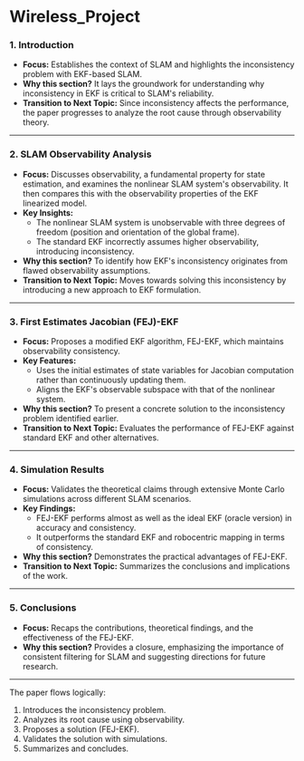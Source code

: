 # Wireless_Project
### **1. Introduction**
- **Focus:** Establishes the context of SLAM and highlights the inconsistency problem with EKF-based SLAM.
- **Why this section?** It lays the groundwork for understanding why inconsistency in EKF is critical to SLAM's reliability.
- **Transition to Next Topic:** Since inconsistency affects the performance, the paper progresses to analyze the root cause through observability theory.

---

### **2. SLAM Observability Analysis**
- **Focus:** Discusses observability, a fundamental property for state estimation, and examines the nonlinear SLAM system's observability. It then compares this with the observability properties of the EKF linearized model.
- **Key Insights:**
  - The nonlinear SLAM system is unobservable with three degrees of freedom (position and orientation of the global frame).
  - The standard EKF incorrectly assumes higher observability, introducing inconsistency.
- **Why this section?** To identify how EKF's inconsistency originates from flawed observability assumptions.
- **Transition to Next Topic:** Moves towards solving this inconsistency by introducing a new approach to EKF formulation.

---

### **3. First Estimates Jacobian (FEJ)-EKF**
- **Focus:** Proposes a modified EKF algorithm, FEJ-EKF, which maintains observability consistency.
- **Key Features:**
  - Uses the initial estimates of state variables for Jacobian computation rather than continuously updating them.
  - Aligns the EKF's observable subspace with that of the nonlinear system.
- **Why this section?** To present a concrete solution to the inconsistency problem identified earlier.
- **Transition to Next Topic:** Evaluates the performance of FEJ-EKF against standard EKF and other alternatives.

---

### **4. Simulation Results**
- **Focus:** Validates the theoretical claims through extensive Monte Carlo simulations across different SLAM scenarios.
- **Key Findings:**
  - FEJ-EKF performs almost as well as the ideal EKF (oracle version) in accuracy and consistency.
  - It outperforms the standard EKF and robocentric mapping in terms of consistency.
- **Why this section?** Demonstrates the practical advantages of FEJ-EKF.
- **Transition to Next Topic:** Summarizes the conclusions and implications of the work.

---

### **5. Conclusions**
- **Focus:** Recaps the contributions, theoretical findings, and the effectiveness of the FEJ-EKF.
- **Why this section?** Provides a closure, emphasizing the importance of consistent filtering for SLAM and suggesting directions for future research.

---

The paper flows logically:
1. Introduces the inconsistency problem.
2. Analyzes its root cause using observability.
3. Proposes a solution (FEJ-EKF).
4. Validates the solution with simulations.
5. Summarizes and concludes.

